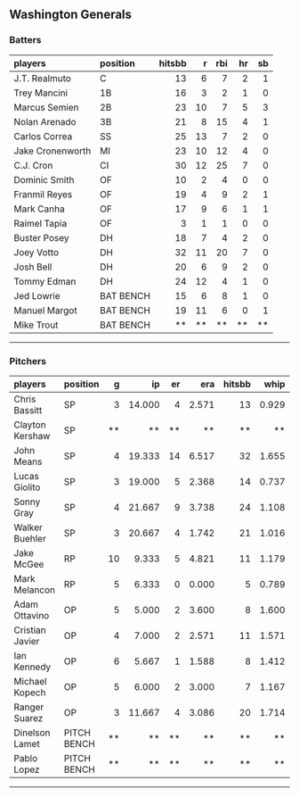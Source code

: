 ## Washington Generals

### Batters

 
|players          |position  | hitsbb|  r| rbi| hr| sb| 
|:----------------|:---------|------:|--:|---:|--:|--:| 
|J.T. Realmuto    |C         |     13|  6|   7|  2|  1| 
|Trey Mancini     |1B        |     16|  3|   2|  1|  0| 
|Marcus Semien    |2B        |     23| 10|   7|  5|  3| 
|Nolan Arenado    |3B        |     21|  8|  15|  4|  1| 
|Carlos Correa    |SS        |     25| 13|   7|  2|  0| 
|Jake Cronenworth |MI        |     23| 10|  12|  4|  0| 
|C.J. Cron        |CI        |     30| 12|  25|  7|  0| 
|Dominic Smith    |OF        |     10|  2|   4|  0|  0| 
|Franmil Reyes    |OF        |     19|  4|   9|  2|  1| 
|Mark Canha       |OF        |     17|  9|   6|  1|  1| 
|Raimel Tapia     |OF        |      3|  1|   1|  0|  0| 
|Buster Posey     |DH        |     18|  7|   4|  2|  0| 
|Joey Votto       |DH        |     32| 11|  20|  7|  0| 
|Josh Bell        |DH        |     20|  6|   9|  2|  0| 
|Tommy Edman      |DH        |     24| 12|   4|  1|  0| 
|Jed Lowrie       |BAT BENCH |     15|  6|   8|  1|  0| 
|Manuel Margot    |BAT BENCH |     19| 11|   6|  0|  1| 
|Mike Trout       |BAT BENCH |     **| **|  **| **| **| 

* * *

### Pitchers

 
|players         |position    |  g|     ip| er|   era| hitsbb|  whip| so|  w| sv| 
|:---------------|:-----------|--:|------:|--:|-----:|------:|-----:|--:|--:|--:| 
|Chris Bassitt   |SP          |  3| 14.000|  4| 2.571|     13| 0.929| 15|  1|  0| 
|Clayton Kershaw |SP          | **|     **| **|    **|     **|    **| **| **| **| 
|John Means      |SP          |  4| 19.333| 14| 6.517|     32| 1.655| 20|  0|  0| 
|Lucas Giolito   |SP          |  3| 19.000|  5| 2.368|     14| 0.737| 24|  1|  0| 
|Sonny Gray      |SP          |  4| 21.667|  9| 3.738|     24| 1.108| 22|  2|  0| 
|Walker Buehler  |SP          |  3| 20.667|  4| 1.742|     21| 1.016| 26|  2|  0| 
|Jake McGee      |RP          | 10|  9.333|  5| 4.821|     11| 1.179|  8|  0|  5| 
|Mark Melancon   |RP          |  5|  6.333|  0| 0.000|      5| 0.789|  8|  1|  2| 
|Adam Ottavino   |OP          |  5|  5.000|  2| 3.600|      8| 1.600|  1|  0|  1| 
|Cristian Javier |OP          |  4|  7.000|  2| 2.571|     11| 1.571|  8|  0|  1| 
|Ian Kennedy     |OP          |  6|  5.667|  1| 1.588|      8| 1.412|  6|  0|  4| 
|Michael Kopech  |OP          |  5|  6.000|  2| 3.000|      7| 1.167|  7|  0|  0| 
|Ranger Suarez   |OP          |  3| 11.667|  4| 3.086|     20| 1.714| 10|  0|  0| 
|Dinelson Lamet  |PITCH BENCH | **|     **| **|    **|     **|    **| **| **| **| 
|Pablo Lopez     |PITCH BENCH | **|     **| **|    **|     **|    **| **| **| **| 


* * *


